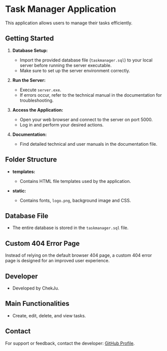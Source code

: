 # Task Manager Application

This application allows users to manage their tasks efficiently.

## Getting Started

1. **Database Setup:**
   - Import the provided database file (`taskmanager.sql`) to your local server before running the server executable.
   - Make sure to set up the server environment correctly.

2. **Run the Server:**
   - Execute `server.exe`.
   - If errors occur, refer to the technical manual in the documentation for troubleshooting.

3. **Access the Application:**
   - Open your web browser and connect to the server on port 5000.
   - Log in and perform your desired actions.

4. **Documentation:**
   - Find detailed technical and user manuals in the documentation file.

## Folder Structure

- **templates:**
  - Contains HTML file templates used by the application.

- **static:**
  - Contains fonts, `logo.png`, background image and CSS.

## Database File

- The entire database is stored in the `taskmanager.sql` file.

## Custom 404 Error Page

Instead of relying on the default browser 404 page, a custom 404 error page is designed for an improved user experience.

## Developer

- Developed by ChekJu.

## Main Functionalities

- Create, edit, delete, and view tasks.

## Contact

For support or feedback, contact the developer: [GitHub Profile](https://github.com/cjchai001).


